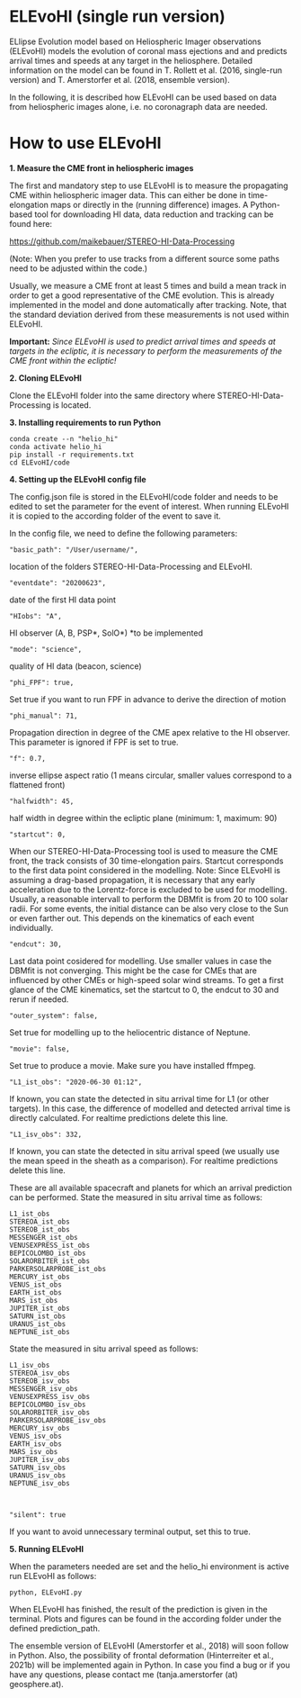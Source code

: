 # ELEvoHI (single run version)
ELlipse Evolution model based on Heliospheric Imager observations (ELEvoHI) models the evolution of coronal mass ejections and and predicts arrival times and speeds at any target in the heliosphere. Detailed information on the model can be found in T. Rollett et al. (2016, single-run version) and T. Amerstorfer et al. (2018, ensemble version).

In the following, it is described how ELEvoHI can be used based on data from heliospheric images alone, i.e. no coronagraph data are needed.

# How to use ELEvoHI

**1. Measure the CME front in heliospheric images**

The first and mandatory step to use ELEvoHI is to measure the propagating CME within heliospheric imager data. This can either be done in time-elongation maps or directly in the (running difference) images.
A Python-based tool for downloading HI data, data reduction and tracking can be found here:

https://github.com/maikebauer/STEREO-HI-Data-Processing

(Note: When you prefer to use tracks from a different source some paths need to be adjusted within the code.)

Usually, we measure a CME front at least 5 times and build a mean track in order to get a good representative of the CME evolution. This is already implemented in the model and done automatically after tracking.
Note, that the standard deviation derived from these measurements is not used within ELEvoHI.

**Important:** *Since ELEvoHI is used to predict arrival times and speeds at targets in the ecliptic, it is necessary to perform the measurements of the CME front within the ecliptic!*

**2. Cloning ELEvoHI**

Clone the ELEvoHI folder into the same directory where STEREO-HI-Data-Processing is located.

**3. Installing requirements to run Python**

    conda create --n "helio_hi"
    conda activate helio_hi
    pip install -r requirements.txt
    cd ELEvoHI/code

**4. Setting up the ELEvoHI config file**

The config.json file is stored in the ELEvoHI/code folder and needs to be edited to set the parameter for the event of interest. When running ELEvoHI it is copied to the according folder of the event to save it.

In the config file, we need to define the following parameters:

    "basic_path": "/User/username/",
location of the folders STEREO-HI-Data-Processing and ELEvoHI.

    "eventdate": "20200623",
date of the first HI data point

    "HIobs": "A",
HI observer (A, B, PSP*, SolO*)
*to be implemented

    "mode": "science",
quality of HI data (beacon, science)

    "phi_FPF": true,
Set true if you want to run FPF in advance to derive the direction of motion

    "phi_manual": 71,
Propagation direction in degree of the CME apex relative to the HI observer. This parameter is ignored if FPF is set to true.

    "f": 0.7,
inverse ellipse aspect ratio (1 means circular, smaller values correspond to a flattened front)

    "halfwidth": 45,
half width in degree within the ecliptic plane (minimum: 1, maximum: 90)

    "startcut": 0,
When our STEREO-HI-Data-Processing tool is used to measure the CME front, the track consists of 30 time-elongation pairs.
Startcut corresponds to the first data point considered in the modelling.
Note: Since ELEvoHI is assuming a drag-based propagation, it is necessary that any early acceleration due to the Lorentz-force is excluded to be used for modelling. Usually, a reasonable intervall to perform the DBMfit is from 20 to 100 solar radii. For some events, the initial distance can be also very close to the Sun or even farther out. This depends on the kinematics of each event individually. 

    "endcut": 30,
Last data point cosidered for modelling. Use smaller values in case the DBMfit is not converging.
This might be the case for CMEs that are influenced by other CMEs or high-speed solar wind streams. To get a first glance of the CME kinematics, set the startcut to 0, the endcut to 30 and rerun if needed.

    "outer_system": false,
Set true for modelling up to the heliocentric distance of Neptune.
  
    "movie": false,
Set true to produce a movie. Make sure you have installed ffmpeg.

    "L1_ist_obs": "2020-06-30 01:12",
If known, you can state the detected in situ arrival time for L1 (or other targets). In this case, the difference of modelled and detected arrival time is directly calculated.
For realtime predictions delete this line.

    "L1_isv_obs": 332,
If known, you can state the detected in situ arrival speed (we usually use the mean speed in the sheath as a comparison).
For realtime predictions delete this line.

These are all available spacecraft and planets for which an arrival prediction can be performed.
State the measured in situ arrival time as follows:

    L1_ist_obs
    STEREOA_ist_obs
    STEREOB_ist_obs
    MESSENGER_ist_obs
    VENUSEXPRESS_ist_obs
    BEPICOLOMBO_ist_obs
    SOLARORBITER_ist_obs
    PARKERSOLARPROBE_ist_obs
    MERCURY_ist_obs
    VENUS_ist_obs
    EARTH_ist_obs
    MARS_ist_obs
    JUPITER_ist_obs
    SATURN_ist_obs
    URANUS_ist_obs
    NEPTUNE_ist_obs

State the measured in situ arrival speed as follows:

    L1_isv_obs
    STEREOA_isv_obs
    STEREOB_isv_obs
    MESSENGER_isv_obs
    VENUSEXPRESS_isv_obs
    BEPICOLOMBO_isv_obs
    SOLARORBITER_isv_obs
    PARKERSOLARPROBE_isv_obs
    MERCURY_isv_obs
    VENUS_isv_obs
    EARTH_isv_obs
    MARS_isv_obs
    JUPITER_isv_obs
    SATURN_isv_obs
    URANUS_isv_obs
    NEPTUNE_isv_obs



    "silent": true
If you want to avoid unnecessary terminal output, set this to true.

**5. Running ELEvoHI**
        
When the parameters needed are set and the helio_hi environment is active run ELEvoHI as follows:

    python, ELEvoHI.py

When ELEvoHI has finished, the result of the prediction is given in the terminal. Plots and figures can be found in the according folder under the defined prediction_path.

The ensemble version of ELEvoHI (Amerstorfer et al., 2018) will soon follow in Python. Also, the possibility of frontal deformation (Hinterreiter et al., 2021b) will be implemented again in Python.
In case you find a bug or if you have any questions, please contact me (tanja.amerstorfer (at) geosphere.at).









